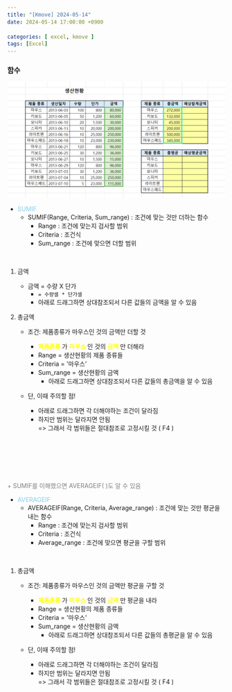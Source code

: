 ```yaml
---
title: "[Kmove] 2024-05-14"
date: 2024-05-14 17:00:00 +0900

categories: [ excel, kmove ]
tags: [Excel]
---
```



### 함수

![image](/assets/img/excel/0514/excel1.png)

- <span style="color:skyblue"> SUMIF </span>
  - SUMIF(Range, Criteria, Sum_range) : 조건에 맞는 것만 더하는 함수
    - Range : 조건에 맞는지 검사할 범위
    - Criteria : 조건식
    - Sum_range : 조건에 맞으면 더할 범위

<br/>

1. 금액
   - 금액 = 수량 X 단가
     - `= 수량셀 * 단가셀`
     - 아래로 드래그하면 상대참조되서 다른 값들의 금액을 알 수 있음


2. 총금액
    - 조건: 제품종류가 마우스인 것의 금액만 더할 것
      - <span style="color:yellow"><b> 제품종류 </b></span>가 <span style="color:yellow"><b> 마우스 </b></span>인 것의 <span style="color:yellow"><b> 금액 </b></span>만 더해라
      - Range = 생산현황의 제품 종류들
      - Criteria = '마우스'
      - Sum_range = 생산현황의 금액
        - 아래로 드래그하면 상대참조되서 다른 값들의 총금액을 알 수 있음
    
    - 단, 이때 주의할 점!
      - 아래로 드래그하면 각 더해야하는 조건이 달라짐
      - 하지만 범위는 달라지면 안됨 <br/>
            => 그래서 각 범위들은 절대참조로 고정시킬 것 ( F4 )


<br/><br/><br/><br/><br/>


<span style="color:gray"> &#43; SUMIF를 이해했으면 AVERAGEIF( )도 알 수 있음 </span>

- <span style="color:skyblue"> AVERAGEIF </span>
  - AVERAGEIF(Range, Criteria, Average_range) : 조건에 맞는 것만 평균을 내는 함수
    - Range : 조건에 맞는지 검사할 범위
    - Criteria : 조건식
    - Average_range : 조건에 맞으면 평균을 구할 범위

<br/>

1. 총금액
    - 조건: 제품종류가 마우스인 것의 금액만 평균을 구할 것
      - <span style="color:yellow"><b> 제품종류 </b></span>가 <span style="color:yellow"><b> 마우스 </b></span>인 것의 <span style="color:yellow"><b> 금액 </b></span>만 평균을 내라
      - Range = 생산현황의 제품 종류들
      - Criteria = '마우스'
      - Sum_range = 생산현황의 금액
        - 아래로 드래그하면 상대참조되서 다른 값들의 총평균을 알 수 있음
    
    - 단, 이때 주의할 점!
      - 아래로 드래그하면 각 더해야하는 조건이 달라짐
      - 하지만 범위는 달라지면 안됨 <br/>
            => 그래서 각 범위들은 절대참조로 고정시킬 것 ( F4 )